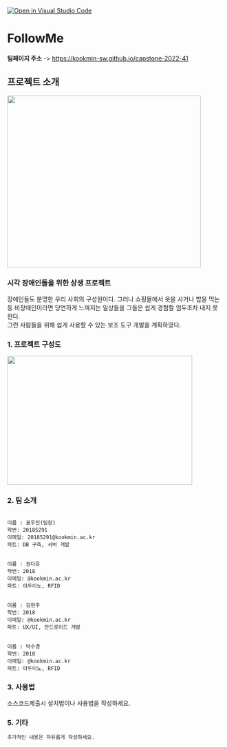 [![Open in Visual Studio Code](https://classroom.github.com/assets/open-in-vscode-f059dc9a6f8d3a56e377f745f24479a46679e63a5d9fe6f495e02850cd0d8118.svg)](https://classroom.github.com/online_ide?assignment_repo_id=7125153&assignment_repo_type=AssignmentRepo)
# FollowMe

**팀페이지 주소** -> https://kookmin-sw.github.io/capstone-2022-41

## 프로젝트 소개

<img src=https://github.com/Pyowoojin/capstone-2022-41/blob/master/KakaoTalk_20220406_140720450_02.png width="450" height="400"></img>
### 시각 장애인들을 위한 상생 프로젝트
장애인들도 분명한 우리 사회의 구성원이다.
그러나 쇼핑몰에서 옷을 사거나 밥을 먹는 등 비장애인이라면 당연하게 느껴지는 일상들을 그들은 쉽게 경험할 엄두조차 내지 못 한다.
<br> 그런 사람들을 위해 쉽게 사용할 수 있는 보조 도구 개발을 계획하였다.

### 1. 프로젝트 구성도

<img src = https://github.com/Pyowoojin/capstone-2022-41/blob/master/%EA%B5%AC%EC%A1%B0.PNG width="430" height = "300"></img>

### 2. 팀 소개
<div class="language-plaintext highlighter-rouge"><div class="highlight"><pre class="highlight"><code>
이름 : 표우진(팀장)
학번: 20185291
이메일: 20185291@kookmin.ac.kr
파트: DB 구축, 서버 개발
</code></pre></div></div>

<div class="language-plaintext highlighter-rouge"><div class="highlight"><pre class="highlight"><code>
이름 : 권다은
학번: 2018
이메일: @kookmin.ac.kr
파트: 아두이노, RFID
</code></pre></div></div>

<div class="language-plaintext highlighter-rouge"><div class="highlight"><pre class="highlight"><code>
이름 : 김현주
학번: 2018
이메일: @kookmin.ac.kr
파트: UX/UI, 안드로이드 개발
</code></pre></div></div>

<div class="language-plaintext highlighter-rouge"><div class="highlight"><pre class="highlight"><code>
이름 : 박수경
학번: 2018
이메일: @kookmin.ac.kr
파트: 아두이노, RFID
</code></pre></div></div>

### 3. 사용법

소스코드제출시 설치법이나 사용법을 작성하세요.

### 5. 기타

```markdown
추가적인 내용은 자유롭게 작성하세요.
```

